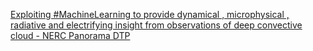 [Exploiting #MachineLearning to provide dynamical , microphysical , radiative and electrifying insight from observations of deep convective cloud - NERC Panorama DTP ](https://qi.tc/qi/6585)